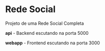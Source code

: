 # Rede Social
 Projeto de uma Rede Social Completa
 
 **api**    - Backend escutando na porta 5000
 
 **webapp** - Frontend escutando na porta 3000
 
 
